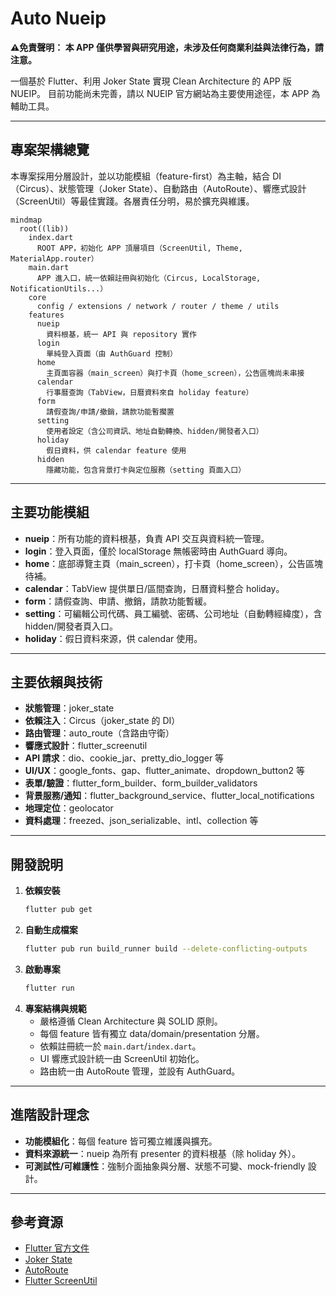 # Auto Nueip

**⚠️免責聲明： 本 APP 僅供學習與研究用途，未涉及任何商業利益與法律行為，請注意。**

一個基於 Flutter、利用 Joker State 實現 Clean Architecture 的 APP 版 NUEIP。
目前功能尚未完善，請以 NUEIP 官方網站為主要使用途徑，本 APP 為輔助工具。

---

## 專案架構總覽

本專案採用分層設計，並以功能模組（feature-first）為主軸，結合 DI（Circus）、狀態管理（Joker State）、自動路由（AutoRoute）、響應式設計（ScreenUtil）等最佳實踐。各層責任分明，易於擴充與維護。

```mermaid
mindmap
  root((lib))
    index.dart
      ROOT APP，初始化 APP 頂層項目（ScreenUtil, Theme, MaterialApp.router）
    main.dart
      APP 進入口，統一依賴註冊與初始化（Circus, LocalStorage, NotificationUtils...）
    core
      config / extensions / network / router / theme / utils
    features
      nueip
        資料根基，統一 API 與 repository 實作
      login
        單純登入頁面（由 AuthGuard 控制）
      home
        主頁面容器（main_screen）與打卡頁（home_screen），公告區塊尚未串接
      calendar
        行事曆查詢（TabView，日曆資料來自 holiday feature）
      form
        請假查詢/申請/撤銷，請款功能暫擱置
      setting
        使用者設定（含公司資訊、地址自動轉換、hidden/開發者入口）
      holiday
        假日資料，供 calendar feature 使用
      hidden
        隱藏功能，包含背景打卡與定位服務（setting 頁面入口）
```

---

## 主要功能模組

- **nueip**：所有功能的資料根基，負責 API 交互與資料統一管理。
- **login**：登入頁面，僅於 localStorage 無帳密時由 AuthGuard 導向。
- **home**：底部導覽主頁（main_screen），打卡頁（home_screen），公告區塊待補。
- **calendar**：TabView 提供單日/區間查詢，日曆資料整合 holiday。
- **form**：請假查詢、申請、撤銷，請款功能暫緩。
- **setting**：可編輯公司代碼、員工編號、密碼、公司地址（自動轉經緯度），含 hidden/開發者頁入口。
- **holiday**：假日資料來源，供 calendar 使用。

---

## 主要依賴與技術

- **狀態管理**：joker_state
- **依賴注入**：Circus（joker_state 的 DI）
- **路由管理**：auto_route（含路由守衛）
- **響應式設計**：flutter_screenutil
- **API 請求**：dio、cookie_jar、pretty_dio_logger 等
- **UI/UX**：google_fonts、gap、flutter_animate、dropdown_button2 等
- **表單/驗證**：flutter_form_builder、form_builder_validators
- **背景服務/通知**：flutter_background_service、flutter_local_notifications
- **地理定位**：geolocator
- **資料處理**：freezed、json_serializable、intl、collection 等

---

## 開發說明

1. **依賴安裝**
   ```bash
   flutter pub get
   ```
2. **自動生成檔案**
   ```bash
   flutter pub run build_runner build --delete-conflicting-outputs
   ```
3. **啟動專案**
   ```bash
   flutter run
   ```
4. **專案結構與規範**
   - 嚴格遵循 Clean Architecture 與 SOLID 原則。
   - 每個 feature 皆有獨立 data/domain/presentation 分層。
   - 依賴註冊統一於 `main.dart`/`index.dart`。
   - UI 響應式設計統一由 ScreenUtil 初始化。
   - 路由統一由 AutoRoute 管理，並設有 AuthGuard。
---

## 進階設計理念

- **功能模組化**：每個 feature 皆可獨立維護與擴充。
- **資料來源統一**：nueip 為所有 presenter 的資料根基（除 holiday 外）。
- **可測試性/可維護性**：強制介面抽象與分層、狀態不可變、mock-friendly 設計。

---

## 參考資源

- [Flutter 官方文件](https://docs.flutter.dev/)
- [Joker State](https://pub.dev/packages/joker_state)
- [AutoRoute](https://pub.dev/packages/auto_route)
- [Flutter ScreenUtil](https://pub.dev/packages/flutter_screenutil)
